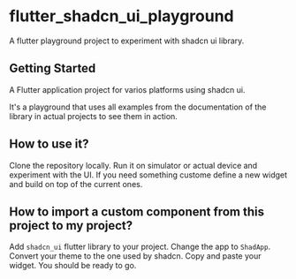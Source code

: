 # flutter_shadcn_ui_playground

A flutter playground project to experiment with shadcn ui library.

## Getting Started

A Flutter application project for varios platforms using shadcn ui.

It's a playground that uses all examples from the documentation of the library
in actual projects to see them in action.

## How to use it?

Clone the repository locally. Run it on simulator or actual device and experiment with the UI.
If you need something custome define a new widget and build on top of the current ones.

## How to import a custom component from this project to my project?

Add `shadcn_ui` flutter library to your project.
Change the app to `ShadApp`. Convert your theme to the one used by shadcn.
Copy and paste your widget. 
You should be ready to go.